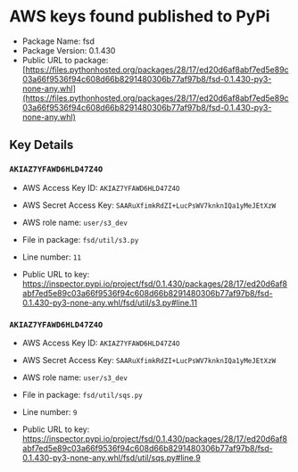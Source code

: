 # AWS keys found published to PyPi

* Package Name: fsd
* Package Version: 0.1.430
* Public URL to package: [https://files.pythonhosted.org/packages/28/17/ed20d6af8abf7ed5e89c03a66f9536f94c608d66b8291480306b77af97b8/fsd-0.1.430-py3-none-any.whl](https://files.pythonhosted.org/packages/28/17/ed20d6af8abf7ed5e89c03a66f9536f94c608d66b8291480306b77af97b8/fsd-0.1.430-py3-none-any.whl)

## Key Details

### `AKIAZ7YFAWD6HLD47Z4O`

* AWS Access Key ID: `AKIAZ7YFAWD6HLD47Z4O`
* AWS Secret Access Key: `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` 
* AWS role name: `user/s3_dev`
* File in package: `fsd/util/s3.py`
* Line number: `11`

* Public URL to key: https://inspector.pypi.io/project/fsd/0.1.430/packages/28/17/ed20d6af8abf7ed5e89c03a66f9536f94c608d66b8291480306b77af97b8/fsd-0.1.430-py3-none-any.whl/fsd/util/s3.py#line.11



### `AKIAZ7YFAWD6HLD47Z4O`

* AWS Access Key ID: `AKIAZ7YFAWD6HLD47Z4O`
* AWS Secret Access Key: `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` 
* AWS role name: `user/s3_dev`
* File in package: `fsd/util/sqs.py`
* Line number: `9`

* Public URL to key: https://inspector.pypi.io/project/fsd/0.1.430/packages/28/17/ed20d6af8abf7ed5e89c03a66f9536f94c608d66b8291480306b77af97b8/fsd-0.1.430-py3-none-any.whl/fsd/util/sqs.py#line.9


